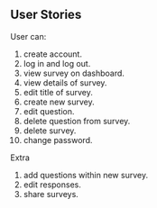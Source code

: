 ## User Stories

User can:
1. create account.
1. log in and log out.
1. view survey on dashboard.
1. view details of survey.
1. edit title of survey.
1. create new survey.
1. edit question.
1. delete question from survey.
1. delete survey.
1. change password.



Extra

1. add questions within new survey.
1. edit responses.
1. share surveys.

<!-- Customer can:

1. see question
1. answers question
1. submit survey
1. create account -->
